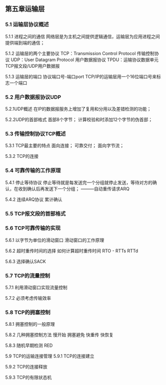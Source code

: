 ## 第五章运输层

### 5.1 运输层协议概述

5.1.1 进程之间的通信
网络层是为主机之间提供逻辑通信，运输层为应用进程之间提供端到端的通信；

5.1.2 运输层的两个主要协议
TCP：Transmission Control Protocol 传输控制协议
UDP：User Datagram Protocol 用户数据报协议
TPDU：运输协议数据单元 TCP报文段/UDP用户数据报

5.1.3 运输层的端口
协议端口号-端口port
TCP/IP的运输层用一个16位端口号来标志一个端口

### 5.2 用户数据报协议UDP
5.2.1UDP概述
在IP的数据报服务上增加了复用和分用以及差错检测的功能；

5.2.2UDP的首部格式
首部8个字节；
计算校验和时添加12个字节的伪首部；

### 5.3 传输控制协议TCP概述
5.3.1 TCP最主要的特点
面向连接；
可靠交付；
面向字节流；

5.3.2 TCP的连接

### 5.4 可靠传输的工作原理
5.4.1 停止等待协议
停止等待就是每发送完一个分组就停止发送，等待对方的确认，在收到确认后再发送下一个分组； ———自动重传请求ARQ

5.4.2 连续ARQ协议
累计确认

### 5.5 TCP报文段的首部格式

### 5.6 TCP可靠传输的实现
5.6.1 以字节为单位的滑动窗口
滑动窗口的工作原理

5.6.2 超时重传时间的选择
如何计算超时重传时间
RTO - RTTs RTTd

5.6.3 选择确认SACK

### 5.7 TCP的流量控制
5.7.1 利用滑动窗口实现流量控制

5.7.2 必须考虑传输效率

### 5.8 TCP的拥塞控制
5.8.1 拥塞控制的一般原理

5.8.2 几种拥塞控制方法
慢开始
拥塞避免
快重传
快恢复

5.8.3 随机早期检测 RED

5.9 TCP的运输连接管理
5.9.1 TCP的连接建立

5.9.2 TCP的连接释放

5.9.3 TCP的有限状态机